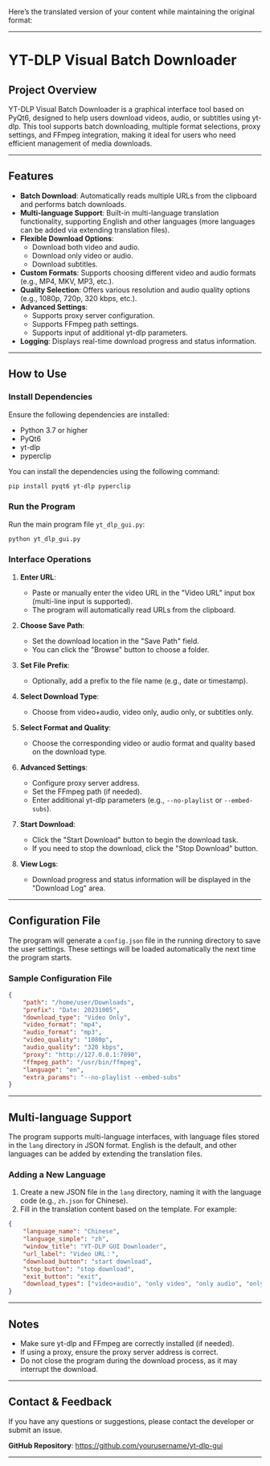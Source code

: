 Here’s the translated version of your content while maintaining the original format:

---

# YT-DLP Visual Batch Downloader

## Project Overview

YT-DLP Visual Batch Downloader is a graphical interface tool based on PyQt6, designed to help users download videos, audio, or subtitles using yt-dlp. This tool supports batch downloading, multiple format selections, proxy settings, and FFmpeg integration, making it ideal for users who need efficient management of media downloads.

---

## Features

- **Batch Download**: Automatically reads multiple URLs from the clipboard and performs batch downloads.
- **Multi-language Support**: Built-in multi-language translation functionality, supporting English and other languages (more languages can be added via extending translation files).
- **Flexible Download Options**:
  - Download both video and audio.
  - Download only video or audio.
  - Download subtitles.
- **Custom Formats**: Supports choosing different video and audio formats (e.g., MP4, MKV, MP3, etc.).
- **Quality Selection**: Offers various resolution and audio quality options (e.g., 1080p, 720p, 320 kbps, etc.).
- **Advanced Settings**:
  - Supports proxy server configuration.
  - Supports FFmpeg path settings.
  - Supports input of additional yt-dlp parameters.
- **Logging**: Displays real-time download progress and status information.

---

## How to Use

### Install Dependencies

Ensure the following dependencies are installed:

- Python 3.7 or higher
- PyQt6
- yt-dlp
- pyperclip

You can install the dependencies using the following command:

```bash
pip install pyqt6 yt-dlp pyperclip
```

### Run the Program

Run the main program file `yt_dlp_gui.py`:

```bash
python yt_dlp_gui.py
```

### Interface Operations

1. **Enter URL**:
   - Paste or manually enter the video URL in the "Video URL" input box (multi-line input is supported).
   - The program will automatically read URLs from the clipboard.

2. **Choose Save Path**:
   - Set the download location in the "Save Path" field.
   - You can click the "Browse" button to choose a folder.

3. **Set File Prefix**:
   - Optionally, add a prefix to the file name (e.g., date or timestamp).

4. **Select Download Type**:
   - Choose from video+audio, video only, audio only, or subtitles only.

5. **Select Format and Quality**:
   - Choose the corresponding video or audio format and quality based on the download type.

6. **Advanced Settings**:
   - Configure proxy server address.
   - Set the FFmpeg path (if needed).
   - Enter additional yt-dlp parameters (e.g., `--no-playlist` or `--embed-subs`).

7. **Start Download**:
   - Click the "Start Download" button to begin the download task.
   - If you need to stop the download, click the "Stop Download" button.

8. **View Logs**:
   - Download progress and status information will be displayed in the "Download Log" area.

---

## Configuration File

The program will generate a `config.json` file in the running directory to save the user settings. These settings will be loaded automatically the next time the program starts.

### Sample Configuration File

```json
{
    "path": "/home/user/Downloads",
    "prefix": "Date: 20231005",
    "download_type": "Video Only",
    "video_format": "mp4",
    "audio_format": "mp3",
    "video_quality": "1080p",
    "audio_quality": "320 kbps",
    "proxy": "http://127.0.0.1:7890",
    "ffmpeg_path": "/usr/bin/ffmpeg",
    "language": "en",
    "extra_params": "--no-playlist --embed-subs"
}
```

---

## Multi-language Support

The program supports multi-language interfaces, with language files stored in the `lang` directory in JSON format. English is the default, and other languages can be added by extending the translation files.

### Adding a New Language

1. Create a new JSON file in the `lang` directory, naming it with the language code (e.g., `zh.json` for Chinese).
2. Fill in the translation content based on the template. For example:

```json
{
    "language_name": "Chinese",
    "language_simple": "zh",
    "window_title": "YT-DLP GUI Downloader",
    "url_label": "Video URL：",
    "download_button": "start download",
    "stop_button": "stop download",
    "exit_button": "exit",
    "download_types": ["video+audio", "only video", "only audio", "only subtitles"]
}
```

---

## Notes

- Make sure yt-dlp and FFmpeg are correctly installed (if needed).
- If using a proxy, ensure the proxy server address is correct.
- Do not close the program during the download process, as it may interrupt the download.

---

## Contact & Feedback

If you have any questions or suggestions, please contact the developer or submit an issue.

**GitHub Repository**: https://github.com/yourusername/yt-dlp-gui

---